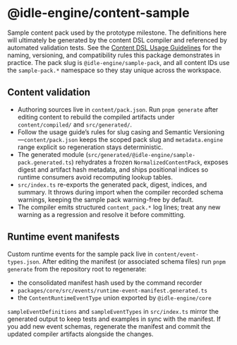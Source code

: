 # @idle-engine/content-sample

Sample content pack used by the prototype milestone. The definitions here will ultimately be generated by the content DSL compiler and referenced by automated validation tests. See the [Content DSL Usage Guidelines](../../docs/content-dsl-usage-guidelines.md) for the naming, versioning, and compatibility rules this package demonstrates in practice. The pack slug is `@idle-engine/sample-pack`, and all content IDs use the `sample-pack.*` namespace so they stay unique across the workspace.

## Content validation

- Authoring sources live in `content/pack.json`. Run `pnpm generate` after editing content to rebuild the compiled artifacts under `content/compiled/` and `src/generated/`.
- Follow the usage guide’s rules for slug casing and Semantic Versioning—`content/pack.json` keeps the scoped pack slug and `metadata.engine` range explicit so regeneration stays deterministic.
- The generated module (`src/generated/@idle-engine/sample-pack.generated.ts`) rehydrates a frozen `NormalizedContentPack`, exposes digest and artifact hash metadata, and ships positional indices so runtime consumers avoid recomputing lookup tables.
- `src/index.ts` re-exports the generated pack, digest, indices, and summary. It throws during import when the compiler recorded schema warnings, keeping the sample pack warning-free by default.
- The compiler emits structured `content_pack.*` log lines; treat any new warning as a regression and resolve it before committing.

## Runtime event manifests

Custom runtime events for the sample pack live in `content/event-types.json`. After editing the manifest (or associated schema files) run `pnpm generate` from the repository root to regenerate:

- the consolidated manifest hash used by the command recorder
- `packages/core/src/events/runtime-event-manifest.generated.ts`
- the `ContentRuntimeEventType` union exported by `@idle-engine/core`

`sampleEventDefinitions` and `sampleEventTypes` in `src/index.ts` mirror the generated output to keep tests and examples in sync with the manifest. If you add new event schemas, regenerate the manifest and commit the updated compiler artifacts alongside the changes.
